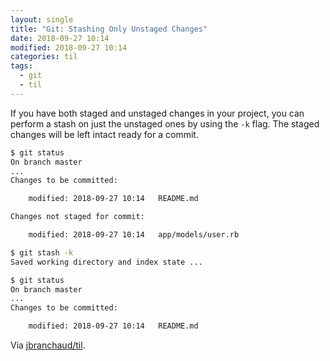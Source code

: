 ```yaml
---
layout: single
title: "Git: Stashing Only Unstaged Changes"
date: 2018-09-27 10:14
modified: 2018-09-27 10:14
categories: til
tags:
  - git
  - til
---
```


If you have both staged and unstaged changes in your project, you can
perform a stash on just the unstaged ones by using the `-k` flag. The
staged changes will be left intact ready for a commit.

```bash
$ git status
On branch master
...
Changes to be committed:

    modified: 2018-09-27 10:14   README.md

Changes not staged for commit:

    modified: 2018-09-27 10:14   app/models/user.rb

$ git stash -k
Saved working directory and index state ...

$ git status
On branch master
...
Changes to be committed:

    modified: 2018-09-27 10:14   README.md
```

Via [jbranchaud/til](https://github.com/jbranchaud/til).
